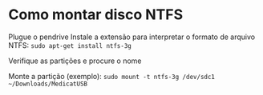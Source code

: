 # Como montar disco NTFS
Plugue o pendrive
Instale a extensão para interpretar o formato de arquivo NTFS:
`sudo apt-get install ntfs-3g`

Verifique as partições e procure o nome

Monte a partição (exemplo):
`sudo mount -t ntfs-3g /dev/sdc1 ~/Downloads/MedicatUSB`